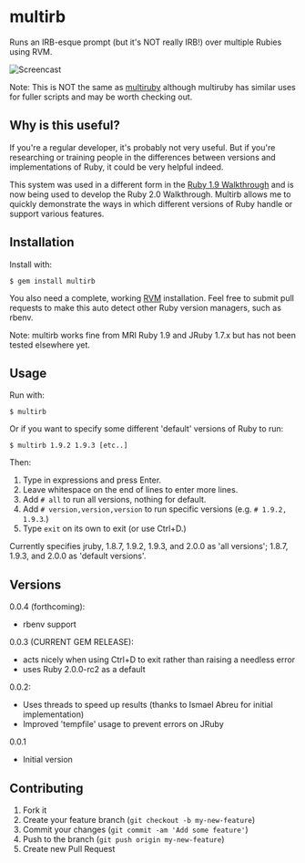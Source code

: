 # multirb

Runs an IRB-esque prompt (but it's NOT really IRB!) over multiple Rubies using RVM.

![Screencast](http://s3.cooperpress.com.s3.amazonaws.com/multirb.gif)

Note: This is NOT the same as [multiruby](http://www.infoq.com/news/2008/02/multiruby-testing) although multiruby has similar uses for fuller scripts and may be worth checking out.

## Why is this useful?

If you're a regular developer, it's probably not very useful. But if you're researching or training people in the differences between versions and implementations of Ruby, it could be very helpful indeed.

This system was used in a different form in the [Ruby 1.9 Walkthrough](https://cooperpress.com/19walkthrough) and is now being used to develop the Ruby 2.0 Walkthrough. Multirb allows me to quickly demonstrate the ways in which different versions of Ruby handle or support various features.

## Installation

Install with:

    $ gem install multirb

You also need a complete, working [RVM](https://rvm.io/) installation. Feel free to submit pull requests to make this auto detect other Ruby version managers, such as rbenv.

Note: multirb works fine from MRI Ruby 1.9 and JRuby 1.7.x but has not been tested elsewhere yet.

## Usage

Run with:

    $ multirb

Or if you want to specify some different 'default' versions of Ruby to run:

    $ multirb 1.9.2 1.9.3 [etc..]

Then:

1. Type in expressions and press Enter.
2. Leave whitespace on the end of lines to enter more lines.
3. Add `# all` to run all versions, nothing for default.
4. Add `# version,version,version` to run specific versions (e.g. `# 1.9.2, 1.9.3`.)
5. Type `exit` on its own to exit (or use Ctrl+D.)

Currently specifies jruby, 1.8.7, 1.9.2, 1.9.3, and 2.0.0 as 'all versions'; 1.8.7, 1.9.3, and 2.0.0 as 'default versions'.

## Versions

0.0.4 (forthcoming):
 * rbenv support

0.0.3 (CURRENT GEM RELEASE):
 * acts nicely when using Ctrl+D to exit rather than raising a needless error
 * uses Ruby 2.0.0-rc2 as a default

0.0.2:
 * Uses threads to speed up results (thanks to Ismael Abreu for initial implementation)
 * Improved 'tempfile' usage to prevent errors on JRuby
 
0.0.1
 * Initial version

## Contributing

1. Fork it
2. Create your feature branch (`git checkout -b my-new-feature`)
3. Commit your changes (`git commit -am 'Add some feature'`)
4. Push to the branch (`git push origin my-new-feature`)
5. Create new Pull Request